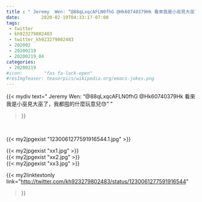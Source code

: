 ```yaml
---
title : " Jeremy  Wen: “@88qLxqcAFLN0fhG @Hk60740379Hk 看來我是小巫見大巫了，我都囤的什麼玩意兒😓”  "
date:        2020-02-19T04:33:17-07:00
tags:
 - twitter
 - kh923279802483
 - twitter_kh923279802483
 - 202002
 - 20200219
 - 20200219_04
categories:
 - 20200219
#icon:        "fas fa-lock-open"
#resImgTeaser: teaserpics/wikipedia.org/emacs-jokes.png
---
```


{{< mydiv text=" Jeremy  Wen: “@88qLxqcAFLN0fhG @Hk60740379Hk 看來我是小巫見大巫了，我都囤的什麼玩意兒😓”  "
>}}
<br>


 {{< my2jpgexist "1230061277591916544.1.jpg" >}}<br> 

{{< my2jpgexist "xx1.jpg" >}}<br>
{{< my2jpgexist "xx2.jpg" >}}<br>
{{< my2jpgexist "xx3.jpg" >}}<br>


{{< my2linktextonly link="http://twitter.com/kh923279802483/status/1230061277591916544"
>}}


<br>

